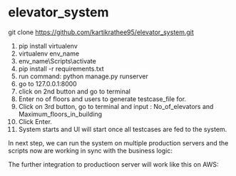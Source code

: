 # elevator_system
git clone https://github.com/kartikrathee95/elevator_system.git
1. pip install virtualenv
2. virtualenv env_name
3. env_name\Scripts\activate
4. pip install -r requirements.txt
5. run command: python manage.py runserver
6. go to 127.0.0.1:8000
7. click on 2nd button and go to terminal
8. Enter no of floors and users to generate testcase_file for.
9. Click on 3rd button, go to terminal and input : No_of_elevators and Maximum_floors_in_building
10. Click Enter.
11. System starts and UI will start once all testcases are fed to the system.

In next step, we can run the system on multiple production servers and the scripts now are working in sync with the business logic:

The further integration to productioon server will work like this on AWS:
